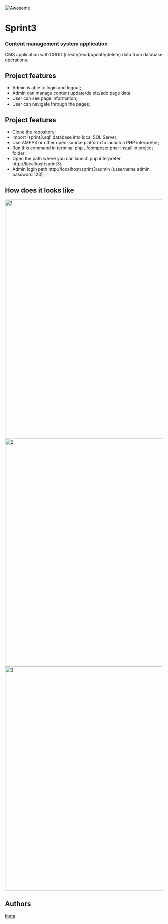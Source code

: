 ![Awesome](https://cdn.rawgit.com/sindresorhus/awesome/d7305f38d29fed78fa85652e3a63e154dd8e8829/media/badge.svg)

# Sprint3
### Content management system application

CMS application with CRUD (create/read/update/delete) data from database operations.

## Project features
- Admin is able to login and logout;
- Admin can manage content update/delete/add page data;
- User can see page information;
- User can navigate through the pages;

## Project features
- Clone the repository;
- Import 'sprint3.sql' database into local SQL Server; 
- Use AMPPS or other open-source platform to launch a PHP interpreter;
- Run this command in terminal php ../composer.phar install in project folder;
- Open the path where you can launch php interpreter http://localhost/sprint3/;
- Admin login path http://localhost/sprint3/admin  (ussername admin, password 123);

## How does it looks like

<img width="761" alt="1" src="https://user-images.githubusercontent.com/74532995/114086845-d385ce00-98bb-11eb-9842-8483f67afc79.png">

<img width="726" alt="2" src="https://user-images.githubusercontent.com/74532995/114087077-16e03c80-98bc-11eb-9484-4d5d4a3582b8.png">

<img width="714" alt="3" src="https://user-images.githubusercontent.com/74532995/114087110-22336800-98bc-11eb-9239-7493c8139d87.png">

## Authors
[Ineta](https://github.com/InetaVei)
